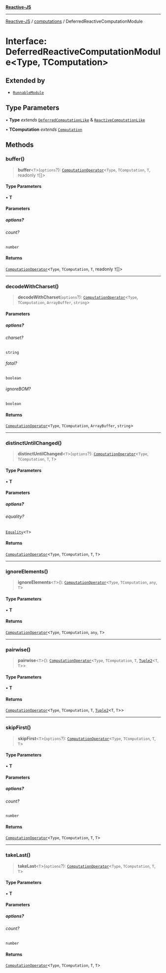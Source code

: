 [**Reactive-JS**](../../README.md)

***

[Reactive-JS](../../README.md) / [computations](../README.md) / DeferredReactiveComputationModule

# Interface: DeferredReactiveComputationModule\<Type, TComputation\>

## Extended by

- [`RunnableModule`](../Runnable/interfaces/RunnableModule.md)

## Type Parameters

• **Type** *extends* [`DeferredComputationLike`](DeferredComputationLike.md) & [`ReactiveComputationLike`](ReactiveComputationLike.md)

• **TComputation** *extends* [`Computation`](Computation.md)

## Methods

### buffer()

> **buffer**\<`T`\>(`options`?): [`ComputationOperator`](../type-aliases/ComputationOperator.md)\<`Type`, `TComputation`, `T`, readonly `T`[]\>

#### Type Parameters

• **T**

#### Parameters

##### options?

###### count?

`number`

#### Returns

[`ComputationOperator`](../type-aliases/ComputationOperator.md)\<`Type`, `TComputation`, `T`, readonly `T`[]\>

***

### decodeWithCharset()

> **decodeWithCharset**(`options`?): [`ComputationOperator`](../type-aliases/ComputationOperator.md)\<`Type`, `TComputation`, `ArrayBuffer`, `string`\>

#### Parameters

##### options?

###### charset?

`string`

###### fatal?

`boolean`

###### ignoreBOM?

`boolean`

#### Returns

[`ComputationOperator`](../type-aliases/ComputationOperator.md)\<`Type`, `TComputation`, `ArrayBuffer`, `string`\>

***

### distinctUntilChanged()

> **distinctUntilChanged**\<`T`\>(`options`?): [`ComputationOperator`](../type-aliases/ComputationOperator.md)\<`Type`, `TComputation`, `T`, `T`\>

#### Type Parameters

• **T**

#### Parameters

##### options?

###### equality?

[`Equality`](../../functions/type-aliases/Equality.md)\<`T`\>

#### Returns

[`ComputationOperator`](../type-aliases/ComputationOperator.md)\<`Type`, `TComputation`, `T`, `T`\>

***

### ignoreElements()

> **ignoreElements**\<`T`\>(): [`ComputationOperator`](../type-aliases/ComputationOperator.md)\<`Type`, `TComputation`, `any`, `T`\>

#### Type Parameters

• **T**

#### Returns

[`ComputationOperator`](../type-aliases/ComputationOperator.md)\<`Type`, `TComputation`, `any`, `T`\>

***

### pairwise()

> **pairwise**\<`T`\>(): [`ComputationOperator`](../type-aliases/ComputationOperator.md)\<`Type`, `TComputation`, `T`, [`Tuple2`](../../functions/type-aliases/Tuple2.md)\<`T`, `T`\>\>

#### Type Parameters

• **T**

#### Returns

[`ComputationOperator`](../type-aliases/ComputationOperator.md)\<`Type`, `TComputation`, `T`, [`Tuple2`](../../functions/type-aliases/Tuple2.md)\<`T`, `T`\>\>

***

### skipFirst()

> **skipFirst**\<`T`\>(`options`?): [`ComputationOperator`](../type-aliases/ComputationOperator.md)\<`Type`, `TComputation`, `T`, `T`\>

#### Type Parameters

• **T**

#### Parameters

##### options?

###### count?

`number`

#### Returns

[`ComputationOperator`](../type-aliases/ComputationOperator.md)\<`Type`, `TComputation`, `T`, `T`\>

***

### takeLast()

> **takeLast**\<`T`\>(`options`?): [`ComputationOperator`](../type-aliases/ComputationOperator.md)\<`Type`, `TComputation`, `T`, `T`\>

#### Type Parameters

• **T**

#### Parameters

##### options?

###### count?

`number`

#### Returns

[`ComputationOperator`](../type-aliases/ComputationOperator.md)\<`Type`, `TComputation`, `T`, `T`\>
